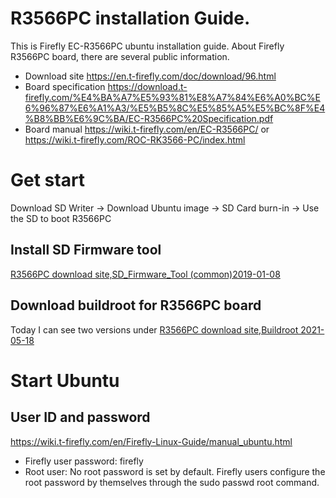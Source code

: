# R3566PC installation Guide.

This is Firefly EC-R3566PC ubuntu installation guide. About Firefly R3566PC board, there are several public information.

 - Download site https://en.t-firefly.com/doc/download/96.html
 - Board specification https://download.t-firefly.com/%E4%BA%A7%E5%93%81%E8%A7%84%E6%A0%BC%E6%96%87%E6%A1%A3/%E5%B5%8C%E5%85%A5%E5%BC%8F%E4%B8%BB%E6%9C%BA/EC-R3566PC%20Specification.pdf
 - Board manual https://wiki.t-firefly.com/en/EC-R3566PC/ or https://wiki.t-firefly.com/ROC-RK3566-PC/index.html

# Get start


Download SD Writer -> Download Ubuntu image -> SD Card burn-in -> Use the SD to boot R3566PC


## Install SD Firmware tool

[R3566PC download site,SD_Firmware_Tool (common)2019-01-08](https://en.t-firefly.com/doc/download/page/id/96.html)

## Download buildroot for R3566PC board

Today I can see two versions under [R3566PC download site,Buildroot 2021-05-18](https://en.t-firefly.com/doc/download/page/id/96.html)

##

# Start Ubuntu

## User ID and password
https://wiki.t-firefly.com/en/Firefly-Linux-Guide/manual_ubuntu.html
- Firefly user password: firefly
- Root user: No root password is set by default. Firefly users configure the root password by themselves through the sudo passwd root command.

